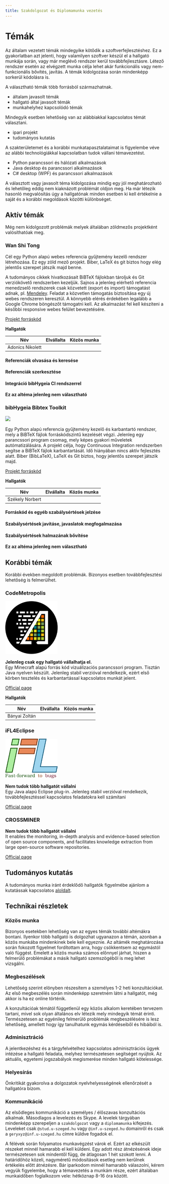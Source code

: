 ```yaml
---
title: Szakdolgozat és Diplomamunka vezetés
---
```


# Témák

Az általam vezetett témák mindegyike kötődik a szoftverfejlesztéshez. Ez a gyakorlatban azt jelenti, hogy valamilyen szoftver készül el a hallgató munkája során,
vagy már meglévő rendszer kerül továbbfejlesztásre. Létező rendszer esetén az elvégzett munka célja lehet akár funkcionális vagy nem-funkcionális bővítés, javítás.
A témák kidolgozása során mindenképp sorkerül kódolásra is.

A választható témák több forrásból származhatnak.

+ általam javasolt témák
+ hallgató által javasolt témák
+ munkahelyhez kapcsolódó témák

Mindegyik esetben lehetőség van az alábbiakkal kapcsolatos témát választani.

+ ipari projekt
+ tudományos kutatás

A szakterületemet és a korábbi munkatapasztalataimat is figyelembe véve az alábbi technológiákkal kapcsolatban tudok vállani témavezetést.

+ Python parancssori és hálózati alkalmazások
+ Java desktop és parancssori alkalmazások
+ C# desktop (WPF) és parancssori alkalmazások

A választott vagy javasolt téma kidolgozása mindig egy jól meghatározható és lehetőleg eddig nem kiaknázott problémát oldjon meg.
Ha már létezik hasonló megvalósítás úgy a hallgatónak minden esetben ki kell értékelnie a saját és a korábbi megoldások közötti különbséget.

## Aktív témák

Még nem kidolgozott problémák melyek általában zöldmezős projektként valósíthatóak meg.

### Wan Shi Tong

Cél egy Python alapú webes referencia gyűjtemény kezelő rendszer létrehozása. Ez egy zöld mező projekt. Biber, LaTeX és git biztos hogy elég jelentős szerepet játszik majd benne.

A tudományos cikkek hivatkozásait BiBTeX fájlokban tároljuk és Git verziókövető rendszerben kezeljük.
Sajnos a jelenleg elérhető referencia menedzselő rendszerek csak közvetett (export és import) támogatást adnak, pl. [Mendeley](https://www.mendeley.com/reference-manager/library/all-references).
Feladat a közvetlen támogatás biztosítása egy új webes rendszeren keresztül.
A könnyebb elérés érdekében legalább a Google Chrome böngészőt támogatni kell.
Az alkalmazást fel kell készíteni a későbbi responsive webes felület bevezetésére.

<a href="https://github.com/geryxyz/WanShiTong"><i class="fab fa-github-square"></i> Projekt forráskód</a>

**Hallgatók**

| Név | Elvállalta | Közös munka |
|--|--|--|
|Adonics Nikolett|<i class="far fa-question-circle"></i>|<i class="far fa-question-circle"></i>|

#### Referenciák olvasása és keresése

#### Referenciák szerkesztése

#### Integráció bibHygeia CI rendszerrel

**Ez az altéma jelenleg nem választható**

### bibHygeia Bibtex Toolkit

<img class="logo" style="width: 33%" src="https://github.com/geryxyz/bibHygeia/raw/dev/media/bibHygeia.png"/>

Egy Python alapú referencia gyűjtemény kezelő és karbantartó rendszer, mely a BiBTeX fájlok forráskódszintű kezelését végzi.
Jelenleg egy parancssori program csomag, mely képes gyakori műveletek autómatizálására.
A projekt célja, hogy Continuous Integration rendszerben segítse a BiBTeX fájlok karbantartását.
Idő hiányában nincs aktív fejlesztés alatt. Biber (BibLaTeX), LaTeX és Git biztos, hogy jelentős szerepet játszik majd.

<a href="https://github.com/geryxyz/bibHygeia"><i class="fab fa-github-square"></i> Projekt forráskód</a>

**Hallgatók**

| Név | Elvállalta | Közös munka |
|--|--|--|
|Székely Norbert|<i class="far fa-check-circle"></i>|<i class="far fa-question-circle"></i>|

#### Forráskód és egyéb szabálysértések jelzése

#### Szabálysértések javításe, javaslatok megfogalmazása

#### Szabálysértések halmazának bővítése

**Ez az altéma jelenleg nem választható**

## Korábbi témák

Korábbi években megoldott problémák. Bizonyos esetben továbbfejlesztési lehetőség is felmerülhet.

### CodeMetropolis

<img class="logo" style="width: 33%" src="/assets/images/logos/codemetropolis.png"/>

**Jelenleg csak egy hallgató vállalhatja el.**  
Egy Minecraft alapú forrás kód vizuálizaciós parancssori program. Tisztán Java nyelven készült.
Jelenleg stabil verzióval rendelkezik, ezért első körben tesztelés és karbantartással kapcsolatos munkát jelent.

<a href="http://codemetropolis.github.io/CodeMetropolis/"><i class="fas fa-external-link-alt"></i> Official page</a>

**Hallgatók**

| Név | Elvállalta | Közös munka |
|--|--|--|
|Bányai Zoltán|<i class="far fa-question-circle"></i>|<i class="far fa-question-circle"></i>| 

### iFL4Eclipse

<img class="logo" style="width: 33%" src="/assets/images/logos/iFL4Eclipse.png"/>

**Nem tudok több hallgatót vállalni**  
Egy Java alapú Eclipse plug-in. Jelenleg stabil verzióval rendelkezik, továbbfejlesztéssel kapcsolatos feladatokra kell számítani

<a href="https://github.com/sed-szeged/iFL4Eclipse"><i class="fas fa-external-link-alt"></i> Official page</a>

### CROSSMINER

**Nem tudok több hallgatót vállalni**  
It enables the monitoring, in-depth analysis and evidence-based selection of open source components,
and facilitates knowledge extraction from large open-source software repositories.

<a href="https://www.crossminer.org/"><i class="fas fa-external-link-alt"></i> Official page</a>

## Tudományos kutatás

A tudományos munka iránt érdeklődő hallgatók figyelmébe ajánlom a kutatássak kapcsolatos <a href="/research">aloldalt</a>.

## Technikai részletek

### Közös munka

Bizonyos esetekben lehetőség van az egyes témák további altémákra bontani. Ilyenkor több hallgató is dolgozhat ugyanazon a témán,
azonban a közös munkába mindenkinek bele kell egyeznie. Az altámék meghatározása során fokozott figyelmet fordítottam arra,
hogy csökkentsem az egymástól való függést. Emelett a közös munka számos előnnyel járhat,
hiszen a felmerülő problémákat a másik hallgató szemszögéből is meg lehet vizsgálni.

### Megbeszélések

Lehetőség szerint elönyben részesítem a személyes 1-2 heti konzultációkat. Az első megbeszélés során mindenképp szeretném látni a hallgatót,
még akkor is ha ez online történik.

A konzultációak témától függetlenül egy közös alkalom keretében tervezem tartani, mivel sok olyan általános elv létezik mely mindegyik témát érinti.
Természetesen az egyénileg felmerülő problémák megbeszélésére is lesz lehetőség, amellett hogy így tanulhatunk egymás kérdéseiből és hibáiból is.

### Adminisztráció

A jelentkezéshez és a tárgyfelvételhez kapcsolatos adminisztrációs ügyek intézése a hallgató feladata, melyhez természetesen segítséget nyújtok.
Az aktuális, egyetemi jogszabályok megismerése minden hallgató kötelessége.

### Helyesírás

Önkritikát gyakorolva a dolgozatok nyelvhelyességének ellenőrzését a hallgatóra bízom.

### Kommunikáció

Az elsődleges kommunikáció a személyes / élőszavas konzultációs alkalmak. Másodlagos a levelezés és Skype.
A levelek tárgyában mindenképp szerepeljen a `szakdolgozat` vagy a `diplomamunka` kifejezés.
Leveleket csak `@stud.u-szeged.hu` vagy `@inf.u-szeged.hu` domainről és csak a `geryxyz@inf.u-szeged.hu` címre küldve fogadok el.

A félévek során folyamatos munkavégzést várok el. Ezért az elkészült részeket minnél hamarabb el kell küldeni.
Egy adott rész átnézésének ideje természetesen sok mindentől függ, de átlagosan 1 hét szokott lenni.
A határidőhöz közeli, nagyméretű módosítások esetleg nem kerűlnek értékelés előtt átnézésre.
Bár iparkodom minnél hamarabb válaszolni, kérem vegyük figyelembe, hogy a témavezetés a munkám része,
ezért általában munkaidőben foglalkozom vele: hétköznap 8-16 óra között.